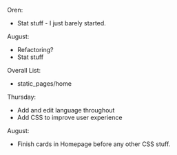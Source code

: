 Oren:
* Stat stuff - I just barely started.

August:
* Refactoring?
* Stat stuff


Overall List:
* static_pages/home

Thursday:
* Add and edit language throughout
* Add CSS to improve user experience

August:
* Finish cards in Homepage before any other CSS stuff.

  <!-- <%= image_tag "https://imgur.com/Iew7NCX", height: 200  %> -->
